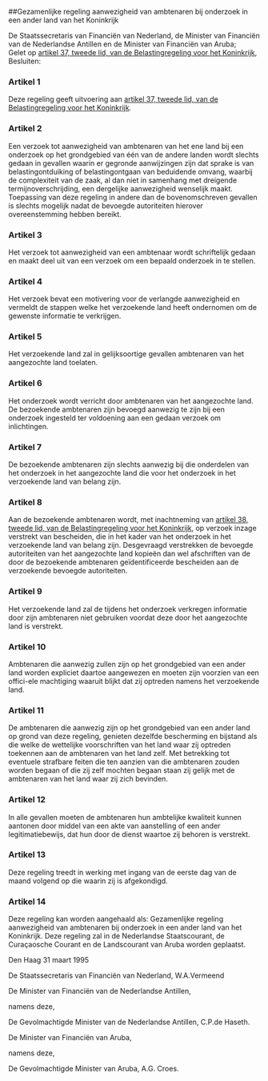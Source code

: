 <meta http-equiv='Content-Type' content='text/html; charset=utf-8' />

##Gezamenlijke regeling aanwezigheid van ambtenaren bij onderzoek in een ander land van het Koninkrijk

De Staatssecretaris van Financiën van Nederland, de Minister van Financiën van de Nederlandse Antillen en de Minister van Financiën van Aruba;  
Gelet op [artikel 37, tweede lid, van de Belastingregeling voor het Koninkrijk](../../../../../../../../../../../../rijkswet/belastingregeling/voor/het/koninkrijk/BWBR0002464/README.md),
Besluiten:    

### Artikel  1  

Deze regeling geeft uitvoering aan [artikel 37, tweede lid, van de Belastingregeling voor het Koninkrijk](../../../../../../../../../../../../rijkswet/belastingregeling/voor/het/koninkrijk/BWBR0002464/README.md).  

### Artikel  2  

Een verzoek tot aanwezigheid van ambtenaren van het ene land bij een onderzoek op het grondgebied van één van de andere landen wordt slechts gedaan in gevallen waarin er gegronde aanwijzingen zijn dat sprake is van belastingontduiking of belastingontgaan van beduidende omvang, waarbij de complexiteit van de zaak, al dan niet in samenhang met dreigende termijnoverschrijding, een dergelijke aanwezigheid wenselijk maakt. Toepassing van deze regeling in andere dan de bovenomschreven gevallen is slechts mogelijk nadat de bevoegde autoriteiten hierover overeenstemming hebben bereikt.  

### Artikel  3  

Het verzoek tot aanwezigheid van een ambtenaar wordt schriftelijk gedaan en maakt deel uit van een verzoek om een bepaald onderzoek in te stellen.  

### Artikel  4  

Het verzoek bevat een motivering voor de verlangde aanwezigheid en vermeldt de stappen welke het verzoekende land heeft ondernomen om de gewenste informatie te verkrijgen.  

### Artikel  5  

Het verzoekende land zal in gelijksoortige gevallen ambtenaren van het aangezochte land toelaten.  

### Artikel  6  

Het onderzoek wordt verricht door ambtenaren van het aangezochte land. De bezoekende ambtenaren zijn bevoegd aanwezig te zijn bij een onderzoek ingesteld ter voldoening aan een gedaan verzoek om inlichtingen.  

### Artikel  7  

De bezoekende ambtenaren zijn slechts aanwezig bij die onderdelen van het onderzoek in het aangezochte land die voor het onderzoek in het verzoekende land van belang zijn.  

### Artikel  8  

Aan de bezoekende ambtenaren wordt, met inachtneming van [artikel 38, tweede lid, van de Belastingregeling voor het Koninkrijk](../../../../../../../../../../../../rijkswet/belastingregeling/voor/het/koninkrijk/BWBR0002464/README.md), op verzoek inzage verstrekt van bescheiden, die in het kader van het onderzoek in het verzoekende land van belang zijn. Desgevraagd verstrekken de bevoegde autoriteiten van het aangezochte land kopieën dan wel afschriften van de door de bezoekende ambtenaren geïdentificeerde bescheiden aan de verzoekende bevoegde autoriteiten.  

### Artikel  9  

Het verzoekende land zal de tijdens het onderzoek verkregen informatie door zijn ambtenaren niet gebruiken voordat deze door het aangezochte land is verstrekt.  

### Artikel  10  

Ambtenaren die aanwezig zullen zijn op het grondgebied van een ander land worden expliciet daartoe aangewezen en moeten zijn voorzien van een offici-ele machtiging waaruit blijkt dat zij optreden namens het verzoekende land.  

### Artikel  11  

De ambtenaren die aanwezig zijn op het grondgebied van een ander land op grond van deze regeling, genieten dezelfde bescherming en bijstand als die welke de wettelijke voorschriften van het land waar zij optreden toekennen aan de ambtenaren van het land zelf. Met betrekking tot eventuele strafbare feiten die ten aanzien van die ambtenaren zouden worden begaan of die zij zelf mochten begaan staan zij gelijk met de ambtenaren van het land waar zij zich bevinden.  

### Artikel  12  

In alle gevallen moeten de ambtenaren hun ambtelijke kwaliteit kunnen aantonen door middel van een akte van aanstelling of een ander legitimatiebewijs, dat hun door de dienst waartoe zij behoren is verstrekt.  

### Artikel  13  

Deze regeling treedt in werking met ingang van de eerste dag van de maand volgend op die waarin zij is afgekondigd.  

### Artikel  14  

Deze regeling kan worden aangehaald als: Gezamenlijke regeling aanwezigheid van ambtenaren bij onderzoek in een ander land van het Koninkrijk. Deze regeling zal in de Nederlandse Staatscourant, de Curaçaosche Courant en de Landscourant van Aruba worden geplaatst.  

Den Haag 
31 maart 1995    

De 
Staatssecretaris van Financiën van Nederland, 
W.A.Vermeend   

De 
Minister van Financiën van de Nederlandse Antillen, 

namens deze, 

De Gevolmachtigde 
Minister van de Nederlandse Antillen, 
C.P.de Haseth.   

De 
Minister van Financiën van Aruba, 

namens deze, 

De Gevolmachtigde 
Minister van Aruba, A.G. 
Croes.    
